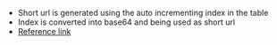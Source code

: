 - Short url is generated using the auto incrementing index in the table
- Index is converted into base64 and being used as short url
- [Reference link](https://stackoverflow.com/questions/742013/how-do-i-create-a-url-shortener/742047#742047)
